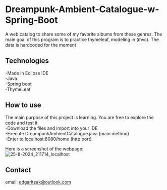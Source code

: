 # Dreampunk-Ambient-Catalogue-w-Spring-Boot
A web catalog to share some of my favorite albums from these genres. The main goal of this program is to practice thymeleaf, modeling in (mvc). The data is hardcoded for the moment

## Technologies
-Made in Eclipse IDE</br>
  -Java</br>
  -Spring boot</br>
  -ThymeLeaf

  ## How to use
The main purpose of this project is learning. You are free to explore the code and test it</br>
  -Download the files and import into your IDE</br>
  -Execute DreampunkAmbientCatalogue.java (main method)</br>
  -Enter to localhost:8080/home (http port)

Here is a screenshot of the webpage:</br>
![25-8-2024_211714_localhost](https://github.com/user-attachments/assets/61961dbe-adc8-43d2-8ed1-d1242d1dd7b9)

## Contact
email: edgaritzak@outlook.com
